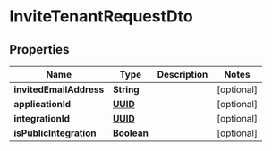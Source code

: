 # InviteTenantRequestDto

## Properties
Name | Type | Description | Notes
------------ | ------------- | ------------- | -------------
**invitedEmailAddress** | **String** |  |  [optional]
**applicationId** | [**UUID**](UUID.md) |  |  [optional]
**integrationId** | [**UUID**](UUID.md) |  |  [optional]
**isPublicIntegration** | **Boolean** |  |  [optional]
